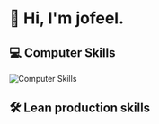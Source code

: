 <!--
## Hi there 👋

**jofeel/jofeel** is a ✨ _special_ ✨ repository because its `README.md` (this file) appears on your GitHub profile.

Here are some ideas to get you started:

- 🔭 I’m currently working on ...
- 🌱 I’m currently learning ...
- 👯 I’m looking to collaborate on ...
- 🤔 I’m looking for help with ...
- 💬 Ask me about ...
- 📫 How to reach me: ...
- 😄 Pronouns: ...
- ⚡ Fun fact: ...
-->

# 👋 Hi, I'm jofeel.

## 💻 Computer Skills

![Computer Skills](https://skillicons.dev/icons?i=ai,pr,ps,html,css,py&perline=3)


## 🛠️ Lean production skills



